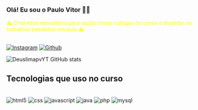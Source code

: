 ### Olá! Eu sou o Paulo Vitor 🖐🏽
<div style= color:yellow;>
    ⚠️  Criei esse repositório para ajudar meus colegas do curso e atualizar os trabalhos passados em aula ⚠️

<br/>

</div>

<br/>

[![Instagram](https://img.shields.io/badge/Instagram-E4405F?style=for-the-badge&logo=instagram&logoColor=white)](https://www.instagram.com/p4ulo_vit0r/)
[![Github](https://img.shields.io/badge/GitHub-100000?style=for-the-badge&logo=github&logoColor=white)](https://github.com/DeuslimapvYT/Exercicios)

![DeuslimapvYT GitHub stats](https://github-readme-stats.vercel.app/api?username=DeuslimapvYt&theme=dark&show_icons=true)

## Tecnologias que uso no curso
<div style="display: inline-block"><br/>
    <img align="center" alt="html5" src="https://img.shields.io/badge/HTML-239120?style=for-the-badge&logo=html5&logoColor=white">
    <img align="center" alt="css" src="https://img.shields.io/badge/CSS-239120?&style=for-the-badge&logo=css3&logoColor=white">
    <img align="center" alt="javascript" src="https://img.shields.io/badge/JavaScript-F7DF1E?style=for-the-badge&logo=javascript&logoColor=black">
    <img align="center" alt="java" src="https://img.shields.io/badge/Java-ED8B00?style=for-the-badge&logo=openjdk&logoColor=white">
    <img align="center" alt="php" src="https://img.shields.io/badge/PHP-777BB4?style=for-the-badge&logo=php&logoColor=white">
    <img align="center" alt="mysql" src="https://img.shields.io/badge/MySQL-00000F?style=for-the-badge&logo=mysql&logoColor=white">
</div>
